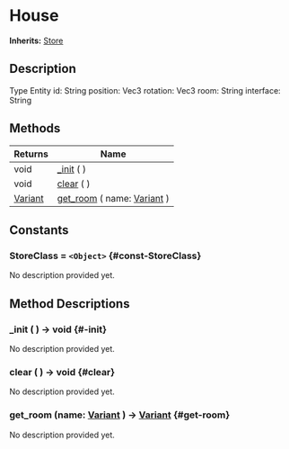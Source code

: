 # House
**Inherits:** [Store](/reference/lib--stores--store.html)
    
## Description

Type Entity id: String position: Vec3 rotation: Vec3 room: String interface: String



## Methods

| Returns                                                                   | Name                                                                                                      |
| ------------------------------------------------------------------------- | --------------------------------------------------------------------------------------------------------- |
| void                                                                      | [_init](#-init) (  )                                                                                      |
| void                                                                      | [clear](#clear) (  )                                                                                      |
| [Variant](https://docs.godotengine.org/de/4.x/classes/class_variant.html) | [get_room](#get-room) ( name: [Variant](https://docs.godotengine.org/de/4.x/classes/class_variant.html) ) |





## Constants

### StoreClass = `<Object>` {#const-StoreClass}

No description provided yet.



## Method Descriptions

###  _init ( ) -> void {#-init}

No description provided yet.

###  clear ( ) -> void {#clear}

No description provided yet.

###  get_room (name: [Variant](https://docs.godotengine.org/de/4.x/classes/class_variant.html)  ) -> [Variant](https://docs.godotengine.org/de/4.x/classes/class_variant.html) {#get-room}

No description provided yet.
